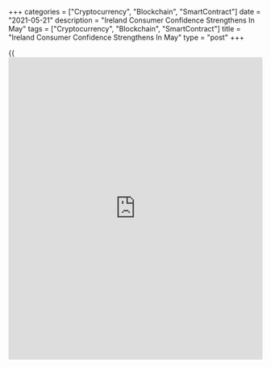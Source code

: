 +++
categories = ["Cryptocurrency", "Blockchain", "SmartContract"]
date = "2021-05-21"
description = "Ireland Consumer Confidence Strengthens In May"
tags = ["Cryptocurrency", "Blockchain", "SmartContract"]
title = "Ireland Consumer Confidence Strengthens In May"
type = "post"
+++

{{<iframe id="large-banner" src="https://www.bounty.group/#slide=13.0" width="100%" height="600" scrolling="no" style="border: 0px solid rgb(216, 221, 230); border-radius: 3px;">}}

Ireland's consumer confidence improved in May, survey data from KBC Bank
showed on Friday.

The consumer confidence increased to 85.8 in May from 77.9 in April.

The latest confidence index improved to its highest level since June
2019 as opening-up optimism continued to build, KBC Ireland analyst
Austin Hughes said.

"While the broad swathe of economic [news](https://www.letsplayfx.com/blog/forex-news-website/) was positive, our sense is that
the key driver of the pick-up in confidence was the developing story of
increasing vaccinations and declining virus incidence in Ireland,"
Hughes said.

The current condition index rose to 95.5 in May from 89.0 in the
previous month.

The index of consumers expectations grew to 79.3 in May from 70.5 in the
prior month.

For comments and feedback [contact](https://www.playgroundfx.com/contact/): editorial@rtt[news](https://www.letsplayfx.com/blog/forex-news-website/).com

[Economic News][1]

 **What parts of the world are seeing the best (and worst) economic
performances lately? Click[here][2] to check out our [Econ Scorecard][2]
and find out! See up-to-the-moment [ranking](https://www.playgroundfx.com/blog/crypto-exchange-ranking/)s for the best and worst
performers in [GDP][3], [unemployment rate][4], [inflation][5] and much
more.**

   1. www.rtt[news](https://www.letsplayfx.com/blog/forex-news-website/).com/Content/EconomicNews.aspx
   2. www.rtt[news](https://www.letsplayfx.com/blog/forex-news-website/).com/economic-scorecard/world-rank/industrial-production/highest-performance.aspx
   3. www.rtt[news](https://www.letsplayfx.com/blog/forex-news-website/).com/economic-scorecard/world-rank/GDP/highest-performance.aspx
   4. www.rtt[news](https://www.letsplayfx.com/blog/forex-news-website/).com/economic-scorecard/world-rank/unemployment-rate/lowest-performance.aspx
   5. www.rtt[news](https://www.letsplayfx.com/blog/forex-news-website/).com/economic-scorecard/world-rank/CPI/highest-performance.aspx